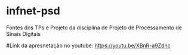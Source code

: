# infnet-psd
Fontes dos TPs e Projeto da disciplina de Projeto de Processamento de Sinais Digitais

#Link da apresnetação no youtube: https://youtu.be/XBnR-a9Zdnc
